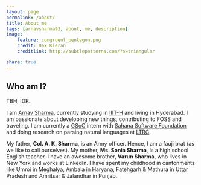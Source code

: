 ```yaml
---
layout: page
permalink: /about/
title: About me
tags: [arnavsharma93, about, me, description]
image:
    feature: congruent_pentagon.png
    credit: Dax Kieran
    creditlink: http://subtlepatterns.com/?s=triangular

share: true
---
```


## Who am I?


TBH, IDK.

I am [Arnav Sharma](http://web.iiit.ac.in/~arnav.s/), currently studying in [IIIT-H](http://iiit.ac.in/) and living in Hyderabad. I am passionate about developing new things, contributing to FOSS and traveling. I am currently a [GSoC](https://www.google-melange.com/gsoc/homepage/google/gsoc2014) intern with [Sahana Software Foundation](http://sahanafoundation.org/) and doing research on parsing natural languages at [LTRC](http://ltrc.iiit.ac.in/).


My father, **Col. A. K. Sharma**, is an Army officer. Hence, I am a fauji brat (as we like to call ourselves).  My mother, **Ms. Sonia Sharma**, is a high school English teacher. I have an awesome brother, **Varun Sharma**, who lives in New York and works at LinkedIn. I have spent my childhood in cantonments like Umroi in Meghalya, Ambala in Haryana, Fatehgarh & Mathura in Uttar Pradesh and Amritsar & Jalandhar in Punjab.